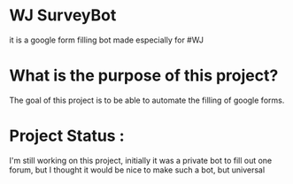 # WJ SurveyBot
it is a google form filling bot made especially for #WJ


# What is the purpose of this project?

The goal of this project is to be able to automate the filling of google forms.


# Project Status : 

I'm still working on this project, initially it was a private bot to fill out one forum, but I thought it would be nice to make such a bot, but universal


